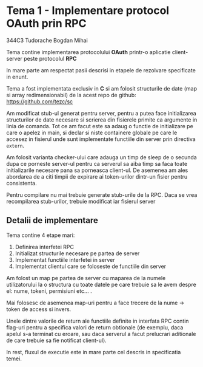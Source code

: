 # Tema 1 - Implementare protocol OAuth prin RPC

344C3 Tudorache Bogdan Mihai

Tema contine implementarea protocolului **OAuth** printr-o 
aplicatie client-server peste protocolul **RPC**

In mare parte am respectat pasii descrisi in etapele 
de rezolvare specificate in enunt. 

Tema a fost implementata exclusiv in **C** si am folosit
structurile de date (map si array redimensionabil) de la
acest repo de github: https://github.com/tezc/sc

Am modificat stub-ul generat pentru server, pentru
a putea face initializarea structurilor de date necesare
si scrierea din fisierele primite ca argumente in linia
de comanda. Tot ce am facut este sa adaug o functie de 
initializare pe care o apelez in main, si declar si niste 
containere globale pe care le accesez in fisierul unde sunt 
implementate functiile din server prin directiva ```extern```.

Am folosit varianta checker-ului care adauga un timp de sleep 
de o secunda dupa ce porneste server-ul pentru ca serverul sa aiba
timp sa faca toate initializarile necesare pana sa porneasca client-ul.
De asemenea am ales abordarea de a citi timpii de expirare ai token-urilor
dintr-un fisier pentru consistenta.

Pentru compilare nu mai trebuie generate stub-urile de la RPC. Daca
se vrea recompilarea stub-urilor, trebuie modificat iar fisierul server

## Detalii de implementare

Tema contine 4 etape mari:

1. Definirea interfetei RPC
2. Initializat structurile necesare pe partea de server
3. Implementat functiile interfetei in server
4. Implementat clientul care se foloseste de functiile din server

Am folost un map pe partea de server cu maparea de la numele utilizatorului 
la o structura cu toate datele pe care trebuie sa le avem despre el: nume, tokeni, 
permisiuni etc... .

Mai folosesc de asemenea map-uri pentru a face trecere de la nume -> token de access 
si invers. 

Unele dintre valorile de return ale functiile definite in interfata RPC contin flag-uri
pentru a specifica valori de return obtionale (de exemplu, daca apelul s-a terminat cu eroare,
sau daca serverul a facut prelucrari aditionale de care trebuie sa fie notificat client-ul).

In rest, fluxul de executie este in mare parte cel descris in specificatia temei.